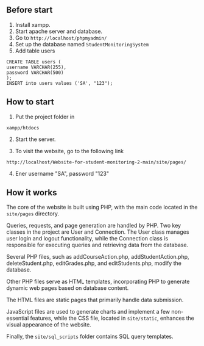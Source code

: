 ## Before start

1. Install xampp.
2. Start apache server and database.
3. Go to ``` http://localhost/phpmyadmin/ ```
4. Set up the database named ```StudentMonitoringSystem```
5. Add table users
```
CREATE TABLE users (
username VARCHAR(255),
password VARCHAR(500)
);
INSERT into users values ('SA', "123");
```

## How to start
    
1. Put the project folder in 
``` 
xampp/htdocs
``` 
2. Start the server.
 
3. To visit the website, go to the following link

``` 
http://localhost/Website-for-student-monitoring-2-main/site/pages/
```
4. Ener username "SA", password "123"
## How it works
The core of the website is built using PHP, with the main code located in the ```site/pages``` directory.

Queries, requests, and page generation are handled by PHP. Two key classes in the project are User and Connection. The User class manages user login and logout functionality, while the Connection class is responsible for executing queries and retrieving data from the database.

Several PHP files, such as addCourseAction.php, addStudentAction.php, deleteStudent.php, editGrades.php, and editStudents.php, modify the database.

Other PHP files serve as HTML templates, incorporating PHP to generate dynamic web pages based on database content.

The HTML files are static pages that primarily handle data submission.

JavaScript files are used to generate charts and implement a few non-essential features, while the CSS file, located in ```site/static```, enhances the visual appearance of the website.

Finally, the ```site/sql_scripts``` folder contains SQL query templates.

 
